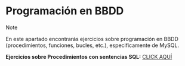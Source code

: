 # Programación en BBDD

> [!NOTE]
> En este apartado encontrarás ejercicios sobre programación en BBDD (procedimientos, funciones, bucles, etc.), especificamente de MySQL.

**Ejercicios sobre Procedimientos con sentencias SQL:** [CLICK AQUÍ](procedure_with_sql/README.md)